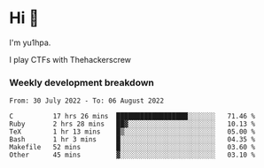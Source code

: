 # Hi 👋

I'm yu1hpa.

I play CTFs with Thehackerscrew

### Weekly development breakdown

<!--START_SECTION:waka-->

```text
From: 30 July 2022 - To: 06 August 2022

C          17 hrs 26 mins  ██████████████████░░░░░░░   71.46 %
Ruby       2 hrs 28 mins   ██▓░░░░░░░░░░░░░░░░░░░░░░   10.13 %
TeX        1 hr 13 mins    █▒░░░░░░░░░░░░░░░░░░░░░░░   05.00 %
Bash       1 hr 3 mins     █░░░░░░░░░░░░░░░░░░░░░░░░   04.35 %
Makefile   52 mins         █░░░░░░░░░░░░░░░░░░░░░░░░   03.60 %
Other      45 mins         ▓░░░░░░░░░░░░░░░░░░░░░░░░   03.10 %
```

<!--END_SECTION:waka-->

